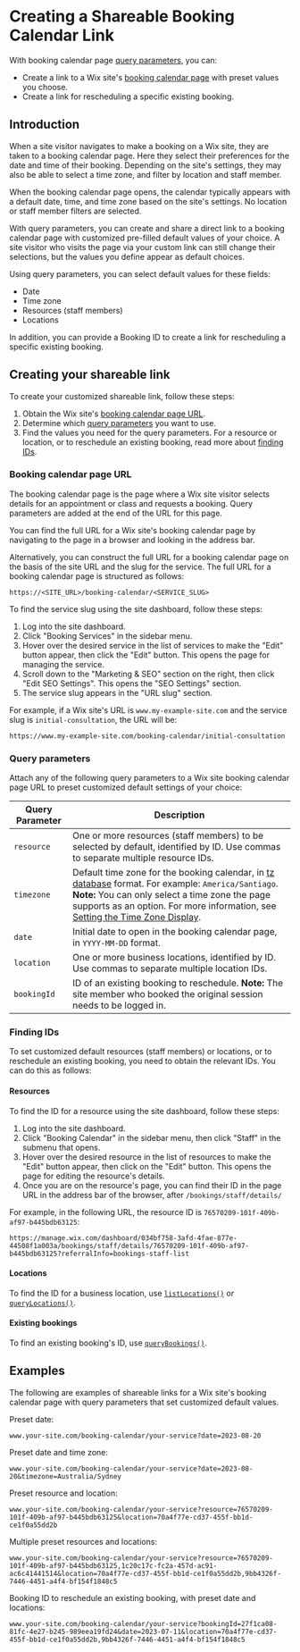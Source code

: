 <!-- This article was published using the Doc Push single-sourcing tool. Any changes to this article MUST be made in the source file. Find it at www.github.com/wix-private/velo-docs.-->

# Creating a Shareable Booking Calendar Link

With booking calendar page [query parameters](#query-parameters), you can:

+ Create a link to a Wix site's [booking calendar page](https://support.wix.com/en/article/wix-bookings-customizing-your-calendar-page) with preset values you choose.
+ Create a link for rescheduling a specific existing booking.

## Introduction 

When a site visitor navigates to make a booking on a Wix site, they are taken to a booking calendar page.
Here they select their preferences for the date and time of their booking.
Depending on the site's settings, they may also be able to select a time zone, and filter by location and staff member.

When the booking calendar page opens, the calendar typically appears with a default date, time, and time zone based on the site's settings.
No location or staff member filters are selected.

With query parameters, you can create and share a direct link to a booking calendar page with customized pre-filled default values of your choice.
A site visitor who visits the page via your custom link can still change their selections, but the values you define appear as default choices.

Using query parameters, you can select default values for these fields:

+ Date
+ Time zone
+ Resources (staff members)
+ Locations

In addition, you can provide a Booking ID to create a link for rescheduling a specific existing booking.

## Creating your shareable link

To create your customized shareable link, follow these steps:

1. Obtain the Wix site's [booking calendar page URL](#booking-calendar-page-url).
2. Determine which [query parameters](#query-parameters) you want to use.
3. Find the values you need for the query parameters. For a resource or location, or to reschedule an existing booking, read more about [finding IDs](#finding-ids).

### Booking calendar page URL 

The booking calendar page is the page where a Wix site visitor selects details for an appointment or class and requests a booking.
Query parameters are added at the end of the URL for this page.

You can find the full URL for a Wix site's booking calendar page by navigating to the page in a browser and looking in the address bar.

Alternatively, you can construct the full URL for a booking calendar page on the basis of the site URL and the slug for the service.
The full URL for a booking calendar page is structured as follows:

```url
https://<SITE_URL>/booking-calendar/<SERVICE_SLUG>
```

To find the service slug using the site dashboard, follow these steps:

1. Log into the site dashboard.
2. Click "Booking Services" in the sidebar menu.
3. Hover over the desired service in the list of services to make the "Edit" button appear, then click the "Edit" button. This opens the page for managing the service.
4. Scroll down to the "Marketing & SEO" section on the right, then click "Edit SEO Settings". This opens the "SEO Settings" section.
5. The service slug appears in the "URL slug" section.

For example, if a Wix site's URL is `www.my-example-site.com` and the service slug is `initial-consultation`, the URL will be:

```url
https://www.my-example-site.com/booking-calendar/initial-consultation
```

### Query parameters 

Attach any of the following query parameters to a Wix site booking calendar page URL to preset customized default settings of your choice:

| Query Parameter | Description |
| --------------- | ----------- |
| `resource`     | One or more resources (staff members) to be selected by default, identified by ID. Use commas to separate multiple resource IDs.|
| `timezone`     | Default time zone for the booking calendar, in [tz database](https://en.wikipedia.org/wiki/List_of_tz_database_time_zones) format. For example: `America/Santiago`. **Note:** You can only select a time zone the page supports as an option. For more information, see [Setting the Time Zone Display](https://support.wix.com/en/article/setting-the-time-zone-display-in-wix-bookings).|
| `date`         | Initial date to open in the booking calendar page, in `YYYY-MM-DD` format. |
| `location`     | One or more business locations, identified by ID. Use commas to separate multiple location IDs.|
| `bookingId`    | ID of an existing booking to reschedule. **Note:** The site member who booked the original session needs to be logged in.|

### Finding IDs 

To set customized default resources (staff members) or locations, or to reschedule an existing booking, you need to obtain the relevant IDs. You can do this as follows:

#### Resources

To find the ID for a resource using the site dashboard, follow these steps:

1. Log into the site dashboard.
2. Click "Booking Calendar" in the sidebar menu, then click "Staff" in the submenu that opens.
3. Hover over the desired resource in the list of resources to make the "Edit" button appear, then click on the "Edit" button. This opens the page for editing the resource's details.
4. Once you are on the resource's page, you can find their ID in the page URL in the address bar of the browser, after `/bookings/staff/details/`

For example, in the following URL, the resource ID is `76570209-101f-409b-af97-b445bdb63125`:

```url
https://manage.wix.com/dashboard/034bf758-3afd-4fae-877e-44508f1a003a/bookings/staff/details/76570209-101f-409b-af97-b445bdb63125?referralInfo=bookings-staff-list
```

#### Locations

To find the ID for a business location, use [`listLocations()`](/wix-business-tools-v2/locations/listlocations) or [`queryLocations()`](/wix-business-tools-v2/locations/querylocations).

#### Existing bookings

To find an existing booking's ID, use [`queryBookings()`](/wix-bookings-backend/bookings/querybookings).

## Examples 

The following are examples of shareable links for a Wix site's booking calendar page with query parameters that set customized default values.

Preset date:

```url
www.your-site.com/booking-calendar/your-service?date=2023-08-20
```

Preset date and time zone:

```url
www.your-site.com/booking-calendar/your-service?date=2023-08-20&timezone=Australia/Sydney
```

Preset resource and location:

```url
www.your-site.com/booking-calendar/your-service?resource=76570209-101f-409b-af97-b445bdb63125&location=70a4f77e-cd37-455f-bb1d-ce1f0a55dd2b
```

Multiple preset resources and locations:

```url
www.your-site.com/booking-calendar/your-service?resource=76570209-101f-409b-af97-b445bdb63125,1c20c17c-fc2a-457d-ac91-ac6c41441514&location=70a4f77e-cd37-455f-bb1d-ce1f0a55dd2b,9bb4326f-7446-4451-a4f4-bf154f1848c5
```

Booking ID to reschedule an existing booking, with preset date and locations:

```url
www.your-site.com/booking-calendar/your-service?bookingId=27f1ca08-81fc-4e27-b245-989eea19fd24&date=2023-07-11&location=70a4f77e-cd37-455f-bb1d-ce1f0a55dd2b,9bb4326f-7446-4451-a4f4-bf154f1848c5
```

